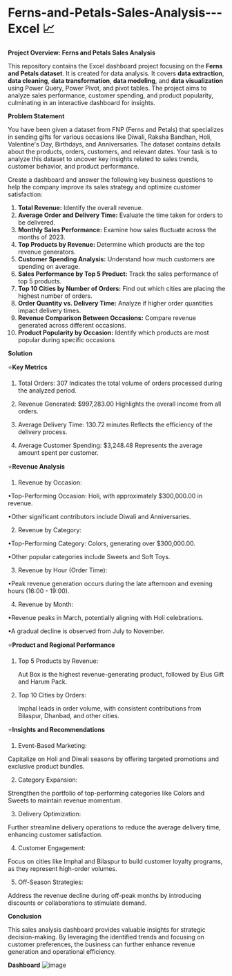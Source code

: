# Ferns-and-Petals-Sales-Analysis---Excel 📈

**Project Overview: Ferns and Petals Sales Analysis**

This repository contains the Excel dashboard project focusing on the **Ferns and Petals dataset**. It is created for data analysis. It covers **data extraction**, **data cleaning**, **data transformation**, **data modeling**, and **data visualization** using Power Query, Power Pivot, and pivot tables. The project aims to analyze sales performance, customer spending, and product popularity, culminating in an interactive dashboard for insights.

**Problem Statement**

 You have been given a dataset from FNP (Ferns and Petals) that specializes in sending gifts for
 various occasions like Diwali, Raksha Bandhan, Holi, Valentine's Day, Birthdays, and
 Anniversaries. The dataset contains details about the products, orders, customers, and relevant
 dates. Your task is to analyze this dataset to uncover key insights related to sales trends,
 customer behavior, and product performance.
 
 Create a dashboard and answer the following key business questions to help the company
 improve its sales strategy and optimize customer satisfaction:
 
 1. **Total Revenue:** Identify the overall revenue.
 2. **Average Order and Delivery Time:** Evaluate the time taken for orders to be delivered.
 3. **Monthly Sales Performance:** Examine how sales fluctuate across the months of 2023.
 4. **Top Products by Revenue:** Determine which products are the top revenue generators.
 5. **Customer Spending Analysis:** Understand how much customers are spending on
 average.
 6. **Sales Performance by Top 5 Product:** Track the sales performance of top 5 products.
 7. **Top 10 Cities by Number of Orders:** Find out which cities are placing the highest
 number of orders.
 8. **Order Quantity vs. Delivery Time:** Analyze if higher order quantities impact delivery
 times.
 9. **Revenue Comparison Between Occasions:** Compare revenue generated across
 different occasions.
 10. **Product Popularity by Occasion:** Identify which products are most popular during
 specific occasions

**Solution**


⭐**Key Metrics**
1. Total Orders: 307
   Indicates the total volume of orders processed during the analyzed period.

2. Revenue Generated: $997,283.00
   Highlights the overall income from all orders.

3. Average Delivery Time: 130.72 minutes
   Reflects the efficiency of the delivery process.

4. Average Customer Spending: $3,248.48
   Represents the average amount spent per customer.

⭐**Revenue Analysis**
1. Revenue by Occasion:

 •Top-Performing Occasion: Holi, with approximately $300,000.00 in revenue.
 
 •Other significant contributors include Diwali and Anniversaries.

2. Revenue by Category:

 •Top-Performing Category: Colors, generating over $300,000.00.
 
 •Other popular categories include Sweets and Soft Toys.

3. Revenue by Hour (Order Time):

 •Peak revenue generation occurs during the late afternoon and evening hours (16:00 - 19:00).

4. Revenue by Month:

 •Revenue peaks in March, potentially aligning with Holi celebrations.
 
 •A gradual decline is observed from July to November.

⭐**Product and Regional Performance**
1. Top 5 Products by Revenue:

    Aut Box is the highest revenue-generating product, followed by Eius Gift and Harum Pack.
2. Top 10 Cities by Orders:

    Imphal leads in order volume, with consistent contributions from Bilaspur, Dhanbad, and other cities.

⭐**Insights and Recommendations**

1. Event-Based Marketing:

Capitalize on Holi and Diwali seasons by offering targeted promotions and exclusive product bundles.

2. Category Expansion:

Strengthen the portfolio of top-performing categories like Colors and Sweets to maintain revenue momentum.

3. Delivery Optimization:

Further streamline delivery operations to reduce the average delivery time, enhancing customer satisfaction.

4. Customer Engagement:

Focus on cities like Imphal and Bilaspur to build customer loyalty programs, as they represent high-order volumes.

5. Off-Season Strategies:

Address the revenue decline during off-peak months by introducing discounts or collaborations to stimulate demand.

**Conclusion**

This sales analysis dashboard provides valuable insights for strategic decision-making. By leveraging the identified trends and focusing on customer preferences, the business can further enhance revenue generation and operational efficiency.

**Dashboard** 
![image](https://github.com/user-attachments/assets/34f6c658-355c-4641-a248-1b7efc38a9df)

